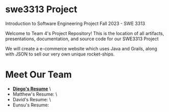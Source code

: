 # swe3313 Project
Introduction to Software Engineering Project Fall 2023 - SWE 3313

Welcome to Team 4's Project Repository! This is the location of all artifacts, presentations, documentation, and source code for our SWE3313 Project

We will create a e-commerce website which uses Java and Grails, along with JSON to sell our very own unique rocket-ships.

# Meet Our Team
* __[Diego's Resume](https://github.com/DiegoFraR/swe3313Project/blob/main/Project%20Plan/Team%20Resumes%20/Diego's%20Resume.md)__ \
* Matthew's Resume: \
* David's Resume: \
* Eunsu's Resume: 

